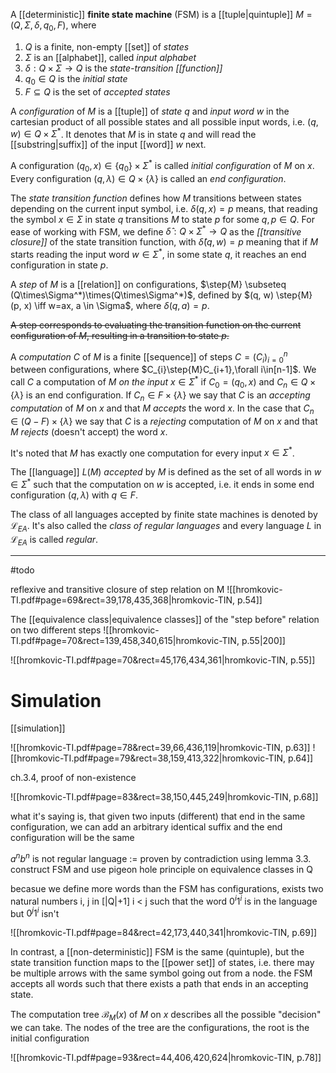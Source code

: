 
A [[deterministic]] **finite state machine** (FSM) is a [[tuple|quintuple]] $M =(Q, \Sigma, \delta, q_{0}, F)$, where 

1. $Q$ is a finite, non-empty [[set]] of *states*
2. $\Sigma$ is an [[alphabet]], called *input alphabet*
3. $\delta:Q \times\Sigma \to Q$ is the *state-transition [[function]]*
4. $q_{0}\in Q$ is the *initial state*
5. $F\subseteq Q$ is the set of *accepted states*

A *configuration* of $M$ is a [[tuple]] of *state* $q$ and *input word* $w$ in the cartesian product of all possible states and all possible input words, i.e. $(q, w) \in Q\times\Sigma^*$. It denotes that $M$ is in state $q$ and will read the [[substring|suffix]] of the input [[word]] $w$ next.

A configuration $(q_{0}, x)\in \{q_{0}\} \times\Sigma^*$ is called *initial configuration* of $M$ on $x$. Every configuration $(q, \lambda) \in Q\times \{\lambda \}$ is called an *end configuration*.

The *state transition function* defines how $M$ transitions between states depending on the current input symbol, i.e. $\delta(q, x)=p$ means, that reading the symbol $x \in \Sigma$ in state $q$ transitions $M$ to state $p$ for some $q, p \in Q$.
For ease of working with FSM, we define $\hat{\delta}:Q\times\Sigma^* \to Q$ as the *[[transitive closure]]* of the state transition function, with $\hat\delta(q, w)=p$ meaning that if $M$ starts reading the input word $w \in \Sigma^*$, in some state $q$, it reaches an end configuration in state $p$.

A *step* of $M$ is a [[relation]] on configurations, $\step{M} \subseteq (Q\times\Sigma^*)\times(Q\times\Sigma^*)$, defined by
$(q, w) \step{M} (p, x) \iff w=ax, a \in \Sigma$, where $\delta(q, a) = p$. 

~~A step corresponds to evaluating the transition function on the current configuration of $M$, resulting in a transition to state $p$.~~

A *computation* $C$ of $M$ is a finite [[sequence]] of steps $C=(C_{i})_{i=0}^n$ between configurations, where $C_{i}\step{M}C_{i+1},\forall i\in[n-1]$.
We call $C$ a computation of $M$ *on the input* $x\in\Sigma^*$ if $C_{0}=(q_{0},x)$ and $C_{n}\in Q \times \{\lambda\}$ is an end configuration.
If $C_{n}\in F\times\{\lambda\}$ we say that $C$ is an *accepting computation* of $M$ on $x$ and that $M$ *accepts* the word $x$. In the case that $C_{n}\in (Q-F) \times\{\lambda\}$ we say that $C$ is a *rejecting* computation of $M$ on $x$ and that $M$ *rejects* (doesn't accept) the word $x$.

It's noted that $M$ has exactly one computation for every input $x\in\Sigma^*$.

The [[language]] $L(M)$ *accepted* by $M$ is defined as the set of all words in $w\in\Sigma^*$ such that the computation on $w$ is accepted, i.e. it ends in some end configuration $(q, \lambda)$ with $q\in F$.

The class of all languages accepted by finite state machines is denoted by $\mathcal L_{EA}$. It's also called the *class of regular languages* and every language $L$ in $\mathcal L_{EA}$ is called *regular*.






___
#todo 


reflexive and transitive closure of step relation on M
![[hromkovic-TI.pdf#page=69&rect=39,178,435,368|hromkovic-TIN, p.54]]







The [[equivalence class|equivalence classes]] of the "step before" relation on two different steps
![[hromkovic-TI.pdf#page=70&rect=139,458,340,615|hromkovic-TIN, p.55|200]]

![[hromkovic-TI.pdf#page=70&rect=45,176,434,361|hromkovic-TIN, p.55]]


# Simulation
[[simulation]]

![[hromkovic-TI.pdf#page=78&rect=39,66,436,119|hromkovic-TIN, p.63]]
![[hromkovic-TI.pdf#page=79&rect=38,159,413,322|hromkovic-TIN, p.64]]






ch.3.4, proof of non-existence

![[hromkovic-TI.pdf#page=83&rect=38,150,445,249|hromkovic-TIN, p.68]]

what it's saying is, that given two inputs (different) that end in the same configuration, we can add an arbitrary identical suffix and the end configuration will be the same


$a^nb^n$ is not regular language := proven by contradiction using lemma 3.3. construct FSM and use pigeon hole principle on equivalence classes in Q

becasue we define more words than the FSM has configurations, exists two natural numbers i, j in \[|Q|+1] i < j such that the word $0^i 1^i$ is in the language but $0^j 1^i$ isn't


![[hromkovic-TI.pdf#page=84&rect=42,173,440,341|hromkovic-TIN, p.69]]








In contrast, a [[non-deterministic]] FSM is the same (quintuple), but the state transition function maps to the [[power set]] of states, i.e.  there may be multiple arrows with the same symbol going out from a node. the FSM accepts all words such that there exists a path that ends in an accepting state.


The computation tree $\mathcal{B}_{M}(x)$ of $M$ on $x$ describes all the possible "decision" we can take. The nodes of the tree are the configurations, the root is the initial configuration

![[hromkovic-TI.pdf#page=93&rect=44,406,420,624|hromkovic-TIN, p.78]]






